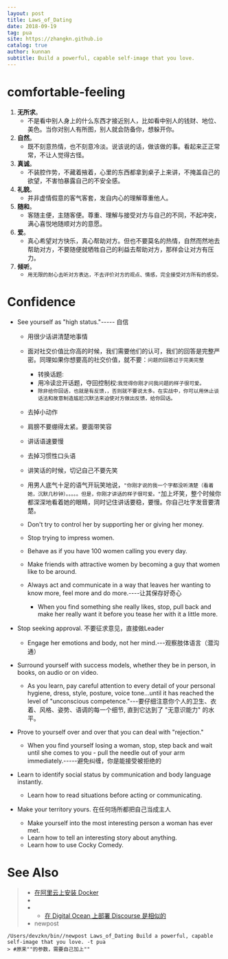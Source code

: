 ```yaml
---
layout: post
title: Laws_of_Dating
date: 2018-09-19
tag: pua
site: https://zhangkn.github.io
catalog: true
author: kunnan
subtitle: Build a powerful, capable self-image that you love.
---
```






# **comfortable-feeling**



1. **无所求**。
   * 不是看中别人身上的什么东西才接近别人，比如看中别人的钱财、地位、美色。当你对别人有所图，别人就会防备你，想躲开你。
2. **自然**。
   * 既不刻意热情，也不刻意冷淡。说该说的话，做该做的事。看起来正正常常，不让人觉得古怪。
3. **真诚**。
   * 不装腔作势，不藏着掖着，心里的东西都拿到桌子上来讲，不掩盖自己的欲望，不害怕暴露自己的不安全感。
4. **礼貌**。
   * 并非虚情假意的客气客套，发自内心的理解尊重他人。
5. **随和**。
   * 客随主便，主随客便。尊重、理解与接受对方与自己的不同，不起冲突，满心喜悦地随顺对方的意愿。
6. **爱**。
   * 真心希望对方快乐，真心帮助对方。但也不要莫名的热情，自然而然地去帮助对方，不要随便就牺牲自己的利益去帮助对方，那样会让对方有压力。
7. **倾听**。
   * `用无限的耐心去听对方表达，不去评价对方的观点、情感，完全接受对方所有的感受。`



#  Confidence

* See yourself as "high status."----- 自信
  * 用很少话讲清楚地事情
  * 面对社交价值比你高的时候，我们需要他们的认可，我们的回答是完整严密。同理如果你想要高的社交价值，就不要：`问题的回答过于完美完整`
    * 转换话题: 
    * 用冷读岔开话题，夺回控制权:`我觉得你刚才问我问题的样子很可爱。`
    * `除非给你回话，也就是有反馈，，否则就不要说太多。在实战中，你可以用休止谈话法和故意制造尴尬沉默法来迫使对方做出反馈，给你回话。`
  * 去掉小动作
  * 肩膀不要绷得太紧。要面带笑容
  * 讲话语速要慢
  * 去掉习惯性口头语
  * 讲笑话的时候，切记自己不要先笑
  * 用男人底气十足的语气开玩笑地说，`"你刚才说的我一个字都没听清楚（看着她，沉默几秒钟）。。。。。但是，你刚才讲话的样子很可爱。"`加上坏笑，整个时候你都深深地看着她的眼睛，同时记住讲话要稳，要慢。你自己吐字发音要清楚。



  * Don't try to control her by supporting her or giving her money.
  * Stop trying to impress women.
  * Behave as if you have 100 women calling you every day.
  * Make friends with attractive women by becoming a guy that women like to be around.
  * Always act and communicate in a way that leaves her wanting to know more, feel more and do more.----让其保存好奇心
    * When you find something she really likes, stop, pull back and make her really want it before you tease her with it a little more.

* Stop seeking approval. 不要征求意见，直接做Leader

  * Engage her emotions and body, not her mind.---观察肢体语言（潜沟通）

* Surround yourself with success models, whether they be in person, in books, on audio or on video.

  * As you learn, pay careful attention to every detail of your personal hygiene, dress, style, posture, voice tone...until it has reached the level of "unconscious competence."---要仔细注意你个人的卫生、衣着、风格、姿势、语调的每一个细节, 直到它达到了 "无意识能力" 的水平。

* Prove to yourself over and over that you can deal with "rejection."

  * When you find yourself losing a woman, stop, step back and wait until she comes to you - pull the needle out of your arm immediately.-----避免纠缠，你是能接受被拒绝的

* Learn to identify social status by communication and body language instantly.

  * Learn how to read situations before acting or communicating.

* Make your territory yours.      在任何场所都把自己当成主人

  * Make yourself into the most interesting person a woman has ever met.
  * Learn how to tell an interesting story about anything.
  * Learn how to use Cocky Comedy.

# See Also 

>* [在阿里云上安装 Docker](https://meta.discoursecn.org/t/%E5%9C%A8%E9%98%BF%E9%87%8C%E4%BA%91%E4%B8%8A%E5%AE%89%E8%A3%85-Docker/27)
>  * 
>* * [在 Digital Ocean 上部署 Discourse 是相似的](https://meta.discoursecn.org/t/30-digital-ocean-discourse/26)
>* newpost 
>
```
/Users/devzkn/bin//newpost Laws_of_Dating Build a powerful, capable self-image that you love. -t pua
> #原来""的参数，需要自己加上""
```

